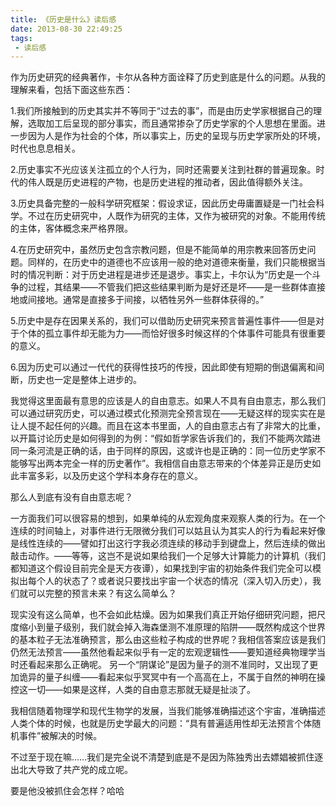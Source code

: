 ```yaml
---
title: 《历史是什么》读后感
date: 2013-08-30 22:49:25
tags:
 - 读后感
---
```

作为历史研究的经典著作，卡尔从各种方面诠释了历史到底是什么的问题。从我的理解来看，包括下面这些东西：

1.我们所接触到的历史其实并不等同于“过去的事”，而是由历史学家根据自己的理解，选取加工后呈现的部分事实，而且通常掺杂了历史学家的个人思想在里面。进一步因为人是作为社会的个体，所以事实上，历史的呈现与历史学家所处的环境，时代也息息相关。

2.历史事实不光应该关注孤立的个人行为，同时还需要关注到社群的普遍现象。时代的伟人既是历史进程的产物，也是历史进程的推动者，因此值得额外关注。

3.历史具备完整的一般科学研究框架：假设求证，因此历史毋庸置疑是一门社会科学。不过在历史研究中，人既作为研究的主体，又作为被研究的对象。不能用传统的主体，客体概念来严格界限。

4.在历史研究中，虽然历史包含宗教问题，但是不能简单的用宗教来回答历史问题。同样的，在历史中的道德也不应该用一般的绝对道德来衡量，我们只能根据当时的情况判断：对于历史进程是进步还是退步。事实上，卡尔认为“历史是一个斗争的过程，其结果——不管我们把这些结果判断为是好还是坏——是一些群体直接地或间接地。通常是直接多于间接，以牺牲另外一些群体获得的。”

5.历史中是存在因果关系的，我们可以借助历史研究来预言普遍性事件——但是对于个体的孤立事件却无能为力——而恰好很多时候这样的个体事件可能具有很重要的意义。

6.因为历史可以通过一代代的获得性技巧的传授，因此即使有短期的倒退偏离和间断，历史也一定是整体上进步的。

我觉得这里面最有意思的应该是人的自由意志。如果人不具有自由意志，那么我们可以通过研究历史，可以通过模式化预测完全预言现在——无疑这样的现实实在是让人提不起任何的兴趣。而且在这本书里面，人的自由意志占有了非常大的比重，以开篇讨论历史是如何得到的为例：“假如哲学家告诉我们的，我们不能两次踏进同一条河流是正确的话，由于同样的原因，这或许也是正确的：同一位历史学家不能够写出两本完全一样的历史著作”。我相信自由意志带来的个体差异正是历史如此丰富多彩，以及历史这个学科本身存在的意义。

那么人到底有没有自由意志呢？

一方面我们可以很容易的想到，如果单纯的从宏观角度来观察人类的行为。在一个连续的时间轴上，对事件进行无限微分我们可以姑且认为其实人的行为看起来好像是线性连续的——譬如打出这行字我必须连续的移动手到键盘上，然后连续的做出敲击动作。——等等，这岂不是说如果给我们一个足够大计算能力的计算机（我们都知道这个假设目前完全是天方夜谭），如果找到宇宙的初始条件我们完全可以模拟出每个人的状态了？或者说只要找出宇宙一个状态的情况（深入切入历史），我们就可以完整的预言未来？有这么简单么？

现实没有这么简单，也不会如此枯燥。因为如果我们真正开始仔细研究问题，把尺度缩小到量子级别，我们就会掉入海森堡测不准原理的陷阱——既然构成这个世界的基本粒子无法准确预言，那么由这些粒子构成的世界呢？我相信答案应该是我们仍然无法预言——虽然他看起来似乎有一定的宏观逻辑性——要知道经典物理学当时还看起来那么正确呢。 另一个“阴谋论”是因为量子的测不准同时，又出现了更加诡异的量子纠缠——看起来似乎冥冥中有一个高高在上，不属于自然的神明在操控这一切——如果是这样，人类的自由意志那就无疑是扯淡了。

我相信随着物理学和现代生物学的发展，当我们能够准确描述这个宇宙，准确描述人类个体的时候，也就是历史学最大的问题：“具有普遍适用性却无法预言个体随机事件”被解决的时候。

不过至于现在嘛……我们是完全说不清楚到底是不是因为陈独秀出去嫖娼被抓住逐出北大导致了共产党的成立呢。

要是他没被抓住会怎样？哈哈